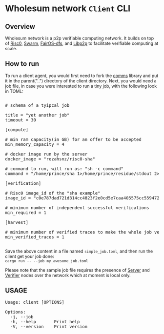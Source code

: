 
# Wholesum network `Client` CLI

## Overview

Wholesum network is a p2p verifiable computing network. It builds on top of [Risc0](https://risczero.com/), [Swarm](https://ethswarm.org), [FairOS-dfs](https://github.com/fairDataSociety/fairOS-dfs), and [Libp2p](https://libp2p.io) to facilitate verifiable computing at scale.  

## How to run

To run a client agent, you would first need to fork the [comms](https://github.com/WholesumNet/comms) library and put it in the parent("..") directory of the client directory. Next, you would need a job file, in case you were interested to run a tiny job, with the following look in TOML:

<pre>

# schema of a tyipcal job

title = "yet another job"
timeout = 30

[compute]

# min ram capacity(in GB) for an offer to be accepted
min_memory_capacity = 4

# docker image run by the server
docker_image = "rezahsnz/risc0-sha"

# command to run, will run as: "sh -c command"
command = "/home/prince/sha 1>/home/prince/residue/stdout 2>/home/prince/residue/stderr"

[verification]

# Risc0 image_id of the "sha example"
image_id = "c0e787dad721d314cc4823f2e0cd5e7caa405575cc55947217bd5663c076ad6a"

# minimum number of independent successful verifications
min_required = 1

[harvest]

# minimum number of verified traces to make the whole job verified and done
min_verified_traces = 1

</pre>

Save the above content in a file named `simple_job.toml`, and then run the client  get your job done:<br>
`cargo run -- --job my_awesome_job.toml`

Please note that the sample job file requires the presence of [Server](https://github.com/WholesumNet/server) and [Verifier](https://github.com/WholesumNet/verifier) nodes over the network which at moment is local only. 

## USAGE

<pre>
Usage: client [OPTIONS]

Options:
  -j, --job <JOB>  
  -h, --help       Print help
  -V, --version    Print version
</pre>
